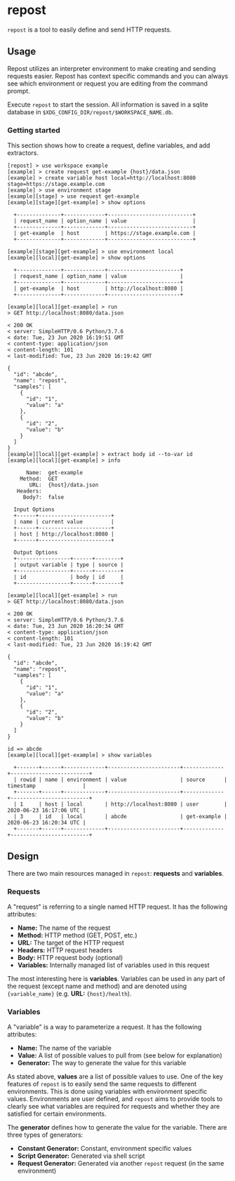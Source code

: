 # repost
`repost` is a tool to easily define and send HTTP requests.

## Usage
Repost utilizes an interpreter environment to make creating and
sending requests easier. Repost has context specific commands and
you can always see which environment or request you are editing
from the command prompt.

Execute `repost` to start the session. All information is saved in
a sqlite database in `$XDG_CONFIG_DIR/repost/$WORKSPACE_NAME.db`.

### Getting started
This section shows how to create a request, define variables, and
add extractors.

```
[repost] > use workspace example
[example] > create request get-example {host}/data.json
[example] > create variable host local=http://localhost:8080 stage=https://stage.example.com
[example] > use environment stage
[example][stage] > use request get-example
[example][stage][get-example] > show options

  +--------------+-------------+---------------------------+
  | request_name | option_name | value                     |
  +--------------+-------------+---------------------------+
  | get-example  | host        | https://stage.example.com |
  +--------------+-------------+---------------------------+

[example][stage][get-example] > use environment local
[example][local][get-example] > show options

  +--------------+-------------+-----------------------+
  | request_name | option_name | value                 |
  +--------------+-------------+-----------------------+
  | get-example  | host        | http://localhost:8080 |
  +--------------+-------------+-----------------------+

[example][local][get-example] > run
> GET http://localhost:8080/data.json

< 200 OK
< server: SimpleHTTP/0.6 Python/3.7.6
< date: Tue, 23 Jun 2020 16:19:51 GMT
< content-type: application/json
< content-length: 101
< last-modified: Tue, 23 Jun 2020 16:19:42 GMT

{
  "id": "abcde",
  "name": "repost",
  "samples": [
    {
      "id": "1",
      "value": "a"
    },
    {
      "id": "2",
      "value": "b"
    }
  ]
}
[example][local][get-example] > extract body id --to-var id
[example][local][get-example] > info

      Name:  get-example
    Method:  GET
       URL:  {host}/data.json
   Headers:
     Body?:  false

  Input Options
  +------+-----------------------+
  | name | current value         |
  +------+-----------------------+
  | host | http://localhost:8080 |
  +------+-----------------------+

  Output Options
  +-----------------+------+--------+
  | output variable | type | source |
  +-----------------+------+--------+
  | id              | body | id     |
  +-----------------+------+--------+

[example][local][get-example] > run
> GET http://localhost:8080/data.json

< 200 OK
< server: SimpleHTTP/0.6 Python/3.7.6
< date: Tue, 23 Jun 2020 16:20:34 GMT
< content-type: application/json
< content-length: 101
< last-modified: Tue, 23 Jun 2020 16:19:42 GMT

{
  "id": "abcde",
  "name": "repost",
  "samples": [
    {
      "id": "1",
      "value": "a"
    },
    {
      "id": "2",
      "value": "b"
    }
  ]
}

id => abcde
[example][local][get-example] > show variables

  +-------+------+-------------+-----------------------+-------------+-------------------------+
  | rowid | name | environment | value                 | source      | timestamp               |
  +-------+------+-------------+-----------------------+-------------+-------------------------+
  | 1     | host | local       | http://localhost:8080 | user        | 2020-06-23 16:17:06 UTC |
  | 3     | id   | local       | abcde                 | get-example | 2020-06-23 16:20:34 UTC |
  +-------+------+-------------+-----------------------+-------------+-------------------------+

```

## Design
There are two main resources managed in `repost`: **requests** and **variables**.

### Requests
A "request" is referring to a single named HTTP request. It has the following attributes:

* **Name:** The name of the request
* **Method:** HTTP method (GET, POST, etc.)
* **URL:** The target of the HTTP request
* **Headers:** HTTP request headers
* **Body:** HTTP request body (optional)
* **Variables:** Internally managed list of variables used in this request

The most interesting here is **variables**. Variables can be used
in any part of the request (except name and method) and are denoted using
`{variable_name}` (e.g. **URL:** `{host}/health`).

### Variables
A "variable" is a way to parameterize a request. It has the following attributes:

* **Name:** The name of the variable
* **Value:** A list of possible values to pull from (see below for explanation)
* **Generator:** The way to generate the value for this variable

As stated above, **values** are a list of possible values to use.
One of the key features of `repost` is to easily send the same
requests to different environments. This is done using variables
with environment specific values. Environments are user defined,
and `repost` aims to provide tools to clearly see what variables
are required for requests and whether they are satisfied for certain
environments.

The **generator** defines how to generate the value for the variable.
There are three types of generators:

* **Constant Generator:** Constant, environment specific values
* **Script Generator:** Generated via shell script
* **Request Generator:** Generated via another `repost` request (in the same environment)
